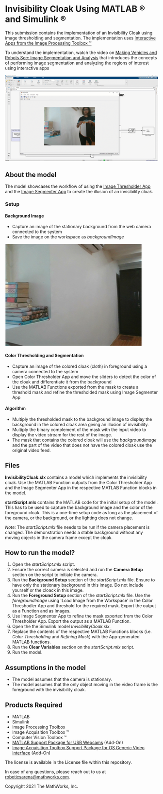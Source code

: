 # Invisibility Cloak Using MATLAB &reg; and Simulink &reg;

This submission contains the implementation of an Invisibility Cloak using image thresholding and segmentation.
The implementation uses [Interactive Apps from the Image Processing Toolbox &trade;](https://www.mathworks.com/help/images/referencelist.html?type=app&s_tid=CRUX_topnav)

To understand the implementation, watch the video on [Making Vehicles and Robots See: Image Segmentation and Analysis](https://www.youtube.com/watch?v=-bYKl64vpGY) that introduces the concepts of performing image segmentation and analyzing the regions of interest using interactive apps

<img src="READMEResources/InvisibilityCloak.gif"> 

## About the model ##

The model showcases the workflow of using the [Image Thresholder App](https://www.mathworks.com/help/images/ref/colorthresholder-app.html) and the [Image Segmenter App](https://www.mathworks.com/help/images/ref/imagesegmenter-app.html) to create the illusion of an invisibility cloak. 

### Setup ###
#### Background Image ####
- Capture an image of the stationary background from the web camera connected to the system 
- Save the image on the workspace as *backgroundImage*
<img src="READMEResources/backgroundImage.png"> 

#### Color Thresholding and Segmentation ####
- Capture an image of the colored cloak (cloth) in foreground using a camera connected to the system 
- Open Color Thresholder App and move the sliders to detect the color of the cloak and differentiate it from the background
- Use the MATLAB Functions exported from the mask to create a threshold mask and refine the thresholded mask using Image Segmenter App

#### Algorithm ####
- Multiply the thresholded mask to the background image to display the background in the colored cloak area giving an illusion of invisibility.
- Multiply the binary complement of the mask with the input video to display the video stream for the rest of the image.
- The mask that contains the colored cloak will use the *backgroundImage* and the part of the video that does not have the colored cloak use the original video feed.

## Files ##

**InvisibilityCloak.slx** contains a model which implements the invisibility cloak. Use the MATLAB Function outputs from the Color Thresholder App and the Image Segmenter App in the respective MATLAB Function blocks in the model.

**startScript.mlx** contains the MATLAB code for the initial setup of the model. This has to be used to capture the background image and the color of the foreground cloak.  This is a one-time setup code as long as the placement of the camera, or the background, or the lighting does not change.

*Note:* The *startScript.mlx* file needs to be run if the camera placement is changed. The demonstration needs a stable background without any moving objects in the camera frame except the cloak.

## How to run the model? ##
1. Open the *startScript.mlx* script. 
2. Ensure the correct camera is selected and run the **Camera Setup** section on the script to initiate the camera. 
3. Run the **Background Setup** section of the *startScript.mlx* file. Ensure to have only the stationary background in this image. Do not include yourself or the cloack in this image.
3. Run the **Foreground Setup** section of the *startScript.mlx* file. Use the *foregroundImage* using 'Load Image from the Workspace' in the Color Threshodler App and threshold for the required mask. Export the output as a Function and as Images.
4. Use Image Segmenter App to refine the mask exported from the Color Thresholder App. Export the output as a MATLAB Function.
5. Open the the Simulink model *InvisibilityCloak.slx*. 
6. Replace the contents of the respective MATLAB Functions blocks (i.e. *Color Thresholding* and *Refining Mask*) with the App-generated MATLAB functions.
7. Run the **Clear Variables** section on the *startScript.mlx* script.
7. Run the model.



## Assumptions in the model ##

- The model assumes that the camera is stationary.
- The model assumes that the only object moving in the video frame is the foreground with the invisibility cloak.

## Products Required ##
- MATLAB
- Simulink
- Image Processing Toolbox
- Image Acquisition Toolbox &trade;
- Computer Vision Toolbox &trade;
- [MATLAB Support Package for USB Webcams](https://www.mathworks.com/matlabcentral/fileexchange/45182-matlab-support-package-for-usb-webcams) (Add-On)
- [Image Acquisition Toolbox Support Package for OS Generic Video Interface](https://in.mathworks.com/matlabcentral/fileexchange/45183-image-acquisition-toolbox-support-package-for-os-generic-video-interface) (Add-On)

The license is available in the License file within this repository.

In case of any questions, please reach out to us at roboticsarena@mathworks.com.

Copyright 2021 The MathWorks, Inc.

